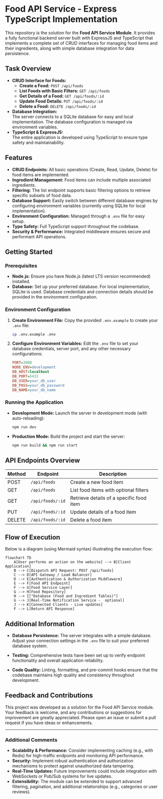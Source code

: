 # Food API Service - Express TypeScript Implementation

This repository is the solution for the **Food API Service Module**. It provides a fully functional backend server built with ExpressJS and TypeScript that implements a complete set of CRUD interfaces for managing food items and their ingredients, along with simple database integration for data persistence.

## Task Overview

- **CRUD Interface for Foods:**
  - **Create a Food:** `POST /api/foods`
  - **List Foods with Basic Filters:** `GET /api/foods`
  - **Get Details of a Food:** `GET /api/foods/:id`
  - **Update Food Details:** `PUT /api/foods/:id`
  - **Delete a Food:** `DELETE /api/foods/:id`
- **Database Integration:**  
  The server connects to a SQLite database for easy and local implementation. The database configuration is managed via environment variables.
- **TypeScript & ExpressJS:**  
  The entire application is developed using TypeScript to ensure type safety and maintainability.

## Features

- **CRUD Endpoints:** All basic operations (Create, Read, Update, Delete) for food items are implemented.
- **Ingredient Management:** Food items can include multiple associated ingredients.
- **Filtering:** The list endpoint supports basic filtering options to retrieve specific subsets of food data.
- **Database Support:** Easily switch between different database engines by configuring environment variables (currently using SQLite for local implementation).
- **Environment Configuration:** Managed through a `.env` file for easy setup.
- **Type Safety:** Full TypeScript support throughout the codebase.
- **Security & Performance:** Integrated middleware ensures secure and performant API operations.

## Getting Started

### Prerequisites

- **Node.js:** Ensure you have Node.js (latest LTS version recommended) installed.
- **Database:** Set up your preferred database. For local implementation, SQLite is used. Database credentials and connection details should be provided in the environment configuration.

### Environment Configuration

1. **Create Environment File:**
   Copy the provided `.env.example` to create your `.env` file:

   ```bash
   cp .env.example .env
   ```

2. **Configure Environment Variables:**
   Edit the `.env` file to set your database credentials, server port, and any other necessary configurations:
   ```ini
   PORT=3000
   NODE_ENV=development
   DB_HOST=localhost
   DB_PORT=5432
   DB_USER=your_db_user
   DB_PASS=your_db_password
   DB_NAME=your_db_name
   ```

### Running the Application

- **Development Mode:**
  Launch the server in development mode (with auto-reloading):

  ```bash
  npm run dev
  ```

- **Production Mode:**
  Build the project and start the server:
  ```bash
  npm run build && npm run start
  ```

## API Endpoints Overview

| Method | Endpoint         | Description                              |
| ------ | ---------------- | ---------------------------------------- |
| POST   | `/api/foods`     | Create a new food item                   |
| GET    | `/api/foods`     | List food items with optional filters    |
| GET    | `/api/foods/:id` | Retrieve details of a specific food item |
| PUT    | `/api/foods/:id` | Update details of a food item            |
| DELETE | `/api/foods/:id` | Delete a food item                       |

## Flow of Execution

Below is a diagram (using Mermaid syntax) illustrating the execution flow:

```mermaid
flowchart TD
    A[User performs an action on the website] --> B[Client Application]
    B --> C[Dispatch API Request: POST /api/foods]
    C --> D[API Gateway / Load Balancer]
    D --> E[Authentication & Authorization Middleware]
    E --> F[Food API Endpoint]
    F --> G[Food Service Layer]
    G --> H[Food Repository]
    H --> I["Database (Food and Ingredient Tables)"]
    G --> J[Real-Time Notification Service -  optional]
    J --> K[Connected Clients - Live updates]
    F --> L[Return API Response]
```

## Additional Information

- **Database Persistence:**
  The server integrates with a simple database. Adjust your connection settings in the `.env` file to suit your preferred database system.

- **Testing:**
  Comprehensive tests have been set up to verify endpoint functionality and overall application reliability.

- **Code Quality:**
  Linting, formatting, and pre-commit hooks ensure that the codebase maintains high quality and consistency throughout development.

## Feedback and Contributions

This project was developed as a solution for the Food API Service module. Your feedback is welcome, and any contributions or suggestions for improvement are greatly appreciated. Please open an issue or submit a pull request if you have ideas or enhancements.

---

### Additional Comments

- **Scalability & Performance:**
  Consider implementing caching (e.g., with Redis) for high-traffic endpoints and monitoring API performance.
- **Security:**
  Implement robust authentication and authorization mechanisms to protect against unauthorized data tampering.
- **Real-Time Updates:**
  Future improvements could include integration with WebSockets or Pub/Sub systems for live updates.
- **Extensibility:**
  The module can be extended to support advanced filtering, pagination, and additional relationships (e.g., categories or user reviews).
